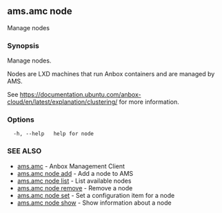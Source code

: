 ## ams.amc node

Manage nodes

### Synopsis

Manage nodes.

Nodes are LXD machines that run Anbox containers and are managed by AMS.

See https://documentation.ubuntu.com/anbox-cloud/en/latest/explanation/clustering/ for more information.


### Options

```
  -h, --help   help for node
```

### SEE ALSO

* [ams.amc](ams.amc.md)	 - Anbox Management Client
* [ams.amc node add](ams.amc_node_add.md)	 - Add a node to AMS
* [ams.amc node list](ams.amc_node_list.md)	 - List available nodes
* [ams.amc node remove](ams.amc_node_remove.md)	 - Remove a node
* [ams.amc node set](ams.amc_node_set.md)	 - Set a configuration item for a node
* [ams.amc node show](ams.amc_node_show.md)	 - Show information about a node


